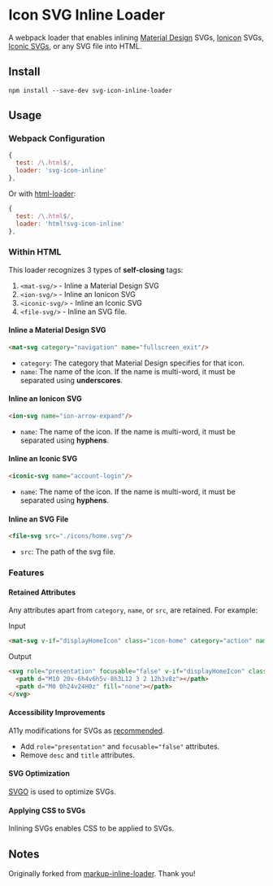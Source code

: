 # Icon SVG Inline Loader

A webpack loader that enables inlining [Material Design](https://material.io/icons/) SVGs, [Ionicon](http://ionicons.com/) SVGs, [Iconic SVGs](https://useiconic.com/), or any SVG file into HTML.

## Install

`npm install --save-dev svg-icon-inline-loader`


## Usage

### Webpack Configuration

```js
{
  test: /\.html$/,
  loader: 'svg-icon-inline'
},
```

Or with [html-loader](https://github.com/webpack-contrib/html-loader):

```js
{
  test: /\.html$/,
  loader: 'html!svg-icon-inline'
},
```

### Within HTML

This loader recognizes 3 types of **self-closing** tags:

1. `<mat-svg/>` - Inline a Material Design SVG
2. `<ion-svg/>` - Inline an Ionicon SVG
3. `<iconic-svg/>` - Inline an Iconic SVG
4. `<file-svg/>` - Inline an SVG file.

#### Inline a Material Design SVG
 
```html
<mat-svg category="navigation" name="fullscreen_exit"/>
```

* `category`: The category that Material Design specifies for that icon.
* `name`: The name of the icon. If the name is multi-word, it must be separated using **underscores**.

#### Inline an Ionicon SVG

```html
<ion-svg name="ion-arrow-expand"/>
```

* `name`: The name of the icon. If the name is multi-word, it must be separated using **hyphens**.

#### Inline an Iconic SVG

```html
<iconic-svg name="account-login"/>
```

* `name`: The name of the icon. If the name is multi-word, it must be separated using **hyphens**.

#### Inline an SVG File

```html
<file-svg src="./icons/home.svg"/>
```

* `src`: The path of the svg file.

### Features

#### Retained Attributes

Any attributes apart from `category`, `name`, or `src`, are retained. For example:

Input 

```html
<mat-svg v-if="displayHomeIcon" class="icon-home" category="action" name="home"/>
```

Output

```html
<svg role="presentation" focusable="false" v-if="displayHomeIcon" class="icon-home" fill="#000000" height="24" viewBox="0 0 24 24" width="24" xmlns="http://www.w3.org/2000/svg">
  <path d="M10 20v-6h4v6h5v-8h3L12 3 2 12h3v8z"></path>
  <path d="M0 0h24v24H0z" fill="none"></path>
</svg>
```

#### Accessibility Improvements

A11y modifications for SVGs as [recommended](http://haltersweb.github.io/Accessibility/svg.html).

* Add `role="presentation"` and `focusable="false"` attributes.
* Remove `desc` and `title` attributes.

#### SVG Optimization

[SVGO](https://github.com/svg/svgo) is used to optimize SVGs.

#### Applying CSS to SVGs

Inlining SVGs enables CSS to be applied to SVGs.


## Notes

Originally forked from [markup-inline-loader](https://github.com/asnowwolf/markup-inline-loader). Thank you!
